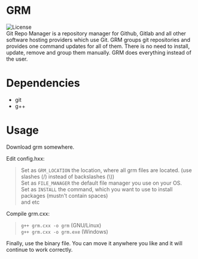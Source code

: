 # GRM

![License](https://img.shields.io/github/license/Tiko7454/GRM?color=blue)  
Git Repo Manager is a repository manager for Github, Gitlab and all other software hosting providers which use Git.
GRM groups git repositories and provides one command updates for all of them. There is no need to install, update, remove and group them manually. GRM does everything instead of the user.


# Dependencies
* git
* g++


# Usage
Download grm somewhere.


Edit config.hxx:
> Set as `GRM_LOCATION` the location, where all grm files are located. (use slashes (/) instead of backslashes (\\))  
> Set as `FILE_MANAGER` the default file manager you use on your OS.  
> Set as `INSTALL` the command, which you want to use to install packages (mustn't contain spaces)  
> and etc


Compile grm.cxx:
> `g++ grm.cxx -o grm` (GNU/Linux)  
> `g++ grm.cxx -o grm.exe` (Windows)

Finally, use the binary file. You can move it anywhere you like and it will continue to work correctly.

